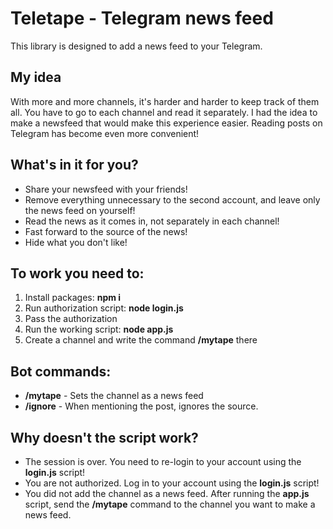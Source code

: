 # Teletape - Telegram news feed

This library is designed to add a news feed to your Telegram.

## My idea

With more and more channels, it's harder and harder to keep track of them all. You have to go to each channel and read it separately. I had the idea to make a newsfeed that would make this experience easier. Reading posts on Telegram has become even more convenient!

## What's in it for you?

- Share your newsfeed with your friends!
- Remove everything unnecessary to the second account, and leave only the news feed on yourself!
- Read the news as it comes in, not separately in each channel!
- Fast forward to the source of the news!
- Hide what you don't like!

## To work you need to:

1. Install packages: **npm i**
2. Run authorization script: **node login.js**
3. Pass the authorization
4. Run the working script: **node app.js**
5. Create a channel and write the command **/mytape** there

## Bot commands:

- **/mytape** - Sets the channel as a news feed
- **/ignore** - When mentioning the post, ignores the source.

## Why doesn't the script work?

- The session is over. You need to re-login to your account using the **login.js** script!
- You are not authorized. Log in to your account using the **login.js** script!
- You did not add the channel as a news feed. After running the **app.js** script, send the **/mytape** command to the channel you want to make a news feed.
